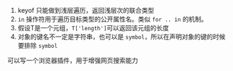 1.  keyof 只能做到浅层遍历，返回浅层次的联合类型
2. `in` 操作符用于遍历目标类型的公开属性名。类似 `for .. in` 的机制。
3. 假设T是一个元组，`T['length']`可以返回该元组的长度
4. 对象的键名不一定是字符串，也可以是 `symbol`，所以在声明对象的键的时候要排除 `symbol`

可以写一个浏览器插件，用于增强网页搜索能力